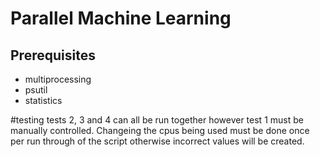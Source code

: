 # Parallel Machine Learning

## Prerequisites
- multiprocessing
- psutil
- statistics

#testing
tests 2, 3 and 4 can all be run together however test 1 must be manually controlled.
Changeing the cpus being used must be done once per run through of the script otherwise incorrect values
will be created.
